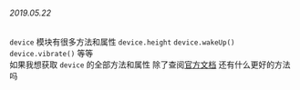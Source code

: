 ###### 2019.05.22
`device` 模块有很多方法和属性 `device.height` `device.wakeUp()` `device.vibrate()` 等等  
如果我想获取 `device` 的全部方法和属性 除了查阅[官方文档](https://hyb1996.github.io/AutoJs-Docs/#/?id=%e7%bb%bc%e8%bf%b0) 还有什么更好的方法吗

